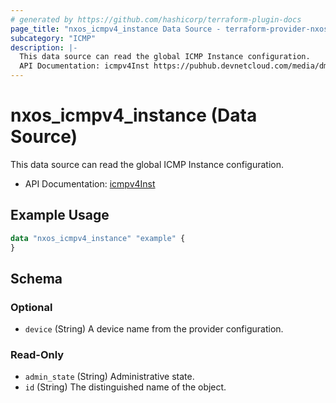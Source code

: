 ```yaml
---
# generated by https://github.com/hashicorp/terraform-plugin-docs
page_title: "nxos_icmpv4_instance Data Source - terraform-provider-nxos"
subcategory: "ICMP"
description: |-
  This data source can read the global ICMP Instance configuration.
  API Documentation: icmpv4Inst https://pubhub.devnetcloud.com/media/dme-docs-10-2-2/docs/Routing%20and%20Forwarding/icmpv4:Instance/
---
```


# nxos_icmpv4_instance (Data Source)

This data source can read the global ICMP Instance configuration.

- API Documentation: [icmpv4Inst](https://pubhub.devnetcloud.com/media/dme-docs-10-2-2/docs/Routing%20and%20Forwarding/icmpv4:Instance/)

## Example Usage

```terraform
data "nxos_icmpv4_instance" "example" {
}
```

<!-- schema generated by tfplugindocs -->
## Schema

### Optional

- `device` (String) A device name from the provider configuration.

### Read-Only

- `admin_state` (String) Administrative state.
- `id` (String) The distinguished name of the object.
